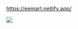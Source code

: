 https://eemart.netlify.app/

![](https://github.com/mahrokh-sadro/myEmart-front/blob/master/gif7.gif)
